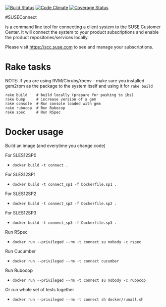 [![Build Status](https://secure.travis-ci.org/SUSE/connect.png?branch=master)](https://travis-ci.org/SUSE/connect)
[![Code Climate](https://codeclimate.com/github/SUSE/connect.png)](https://codeclimate.com/github/SUSE/connect)
[![Coverage Status](https://coveralls.io/repos/SUSE/connect/badge.png?branch=master)](https://coveralls.io/r/SUSE/connect)

#SUSEConnect

is a command line tool for connecting a client system to the SUSE Customer Center.
It will connect the system to your product subscriptions and enable the product repositories/services locally.

Please visit https://scc.suse.com to see and manage your subscriptions.

# Rake tasks

NOTE: If you are using RVM/Chruby/rbenv - make sure you installed gem2rpm as the package to the system itself and
using it for `rake build`

```
rake build    # build locally (prepare for pushing to ibs)
rake bump     # increase version of a gem
rake console  # Run console loaded with gem
rake rubocop  # Run Rubocop
rake spec     # Run RSpec
```

# Docker usage

Build an image (and everytime you change code)

For SLES12SP0

* `docker build -t connect .`

For SLES12SP1

* `docker build -t connect_sp1 -f Dockerfile.sp1 .`

For SLES12SP2

* `docker build -t connect_sp2 -f Dockerfile.sp2 .`

For SLES12SP3

* `docker build -t connect_sp3 -f Dockerfile.sp3 .`

Run RSpec 

* `docker run --privileged --rm -t connect su nobody -c rspec`

Run Cucumber 

* `docker run --privileged --rm -t connect cucumber`

Run Rubocop 

* `docker run --privileged --rm -t connect su nobody -c rubocop`

Or run whole set of tests together 

* `docker run --privileged --rm -t connect sh docker/runall.sh`
